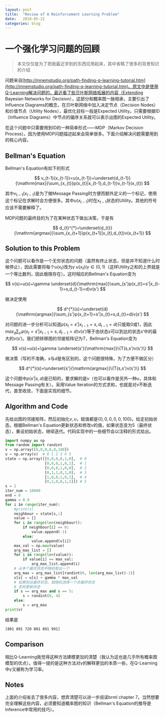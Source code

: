 ```yaml
---
layout: post
title:  "Review of A Reinforcement Learning Problem"
date:   2018-05-22
categories: blog
---
```

# 一个强化学习问题的回顾

>本文仅仅是为了把我最近学到的东西应用起来，其中省略了很多的背景知识的介绍

问题来自[http://mnemstudio.org/path-finding-q-learning-tutorial.htm](http://mnemstudio.org/path-finding-q-learning-tutorial.htm)。原文中是使用Q-Learning解决问题的，最近看了些贝叶斯网络拓展的内容（Extending Bayesian Networks for Decision），这部分和概率图一脉相承，主要引出了Influence Diagrams的概念，在贝叶斯网络中加入决定节点（Decision Nodes）和价值节点（Utility Nodes），最优化目标一般是Expected Utility。只需要根据ID（Influence Diagrams）中节点的偏序关系就可以表示出图的Expected Utility。

在这个问题中只需要用到ID的一种简单形式——MDP（Markov Decision Process）。因为使用MDP问题描述起来会简单很多。下面介绍解决问题需要用到的核心内容。

## Bellman's Equation
  
Bellman's Equation有如下的形式

$$
v_{t-1}(x_{t-1})=u(x_{t-1})+\underset{d_{t-1}}{\mathrm{max}}\sum_{x_{t}}p(x_{t}|x_{t-1},d_{t-1})v_{t-1}(x_{t})
$$

其中$v_{t-1}(x_{t-1})$是为了做Message Passing时方便而额外定义的一个标记，使用这个标记在求解时会方便很多。其中$u(x_{t-1})$时在$x_{t-1}$状态的Utility。其他的符号应该不需要解释了。

MDP问题的最终目的为了在某种状态下做出决策，于是有

$$
d_{t}^{*}=\underset{d_{t}}{\mathrm{argmax}}\sum_{x_{t+1}}p(x_{t+1}|x_{t},d_{t})v(x_{t+1})
$$

## Solution to this Problem  

这个问题可以看作是一个无穷状态的问题（虽然有终止状态，但是并不知道什么时候停止），因此需要将每个$u(x_{t})$改为$\gamma\ u(x_{t})(\gamma \in (0,1)$（这样Utility之和的上界就是一个等比数列，因此极限存在）。这时相应的Bellman's Equation变为

$$
v(s)=u(s)+\gamma \underset{d}{\mathrm{max}}\sum_{s'}p(x_{t}=s'|x_{t-1}=s,d_{t-1}=d)v(s')
$$

做决定使用

$$
d^{*}(s)=\underset{d}{\mathrm{argmax}}\sum_{s'}p(x_{t+1}=s'|x_{t}=s,d_{t}=d)v(s')
$$

对问题的进一步分析可以知道$p(x_{t}=s'|x_{t-1}=s,d_{t-1}=d)$只能取0或1，因此$max_{d}\sum_{s'}p(x_{t}=s'|x_{t-1}=s,d_{t-1}=d)v(s')$等于由状态$s$可以到达的状态$s'$中的最大的$v(s')$。我们把转移图的邻接矩阵记为$T$，Bellman's Equation变为

$$
v(s)=u(s)+\gamma \underset{s'}{\mathrm{max}}\{T(s,s')v(s')\}
$$

做决策（写的不准确，$s$与$d$是有区别的，这个问题很特殊，为了方便不做区分）

$$
d^{*}(s)=\underset{s'}{\mathrm{argmax}}\{T(s,s')v(s')\}
$$

这个问题中$p(s'|s,d)$是已知的，要求解的是$v$（也可以看作是另外一种$u$，具体和Message Passing有关）。采用Value Iteration的方式求和，也就是对$v$不断迭代，直至收敛，下面是实现的细节。

## Algorithm and Code

先给出图的邻接矩阵，然后初始化$v,u$，赋值都是$\{0,0,0,0,0,100\}$。给定初始状态，根据Bellman's Equation更新状态和修改$v$的值，如果状态变为5（最终状态），重设初始状态，继续迭代。代码实现中的一些细节会以注释的形式给出。
```python
import numpy as np
from random import randint
v = np.array([0,0,0,0,0,100])
u = np.array(v)  # 0 1 2 3 4 5
state = np.array([[0,0,0,0,1,0],  # 0
                  [0,0,0,1,0,1],  # 1
                  [0,0,0,1,0,0],  # 2
                  [0,1,1,0,1,0],  # 3
                  [1,0,0,1,0,1],  # 4
                  [0,1,0,0,1,1]]) # 5
s = 2
iter_num = 10000
end = 0
gamma = 0.9
for i in range(iter_num):
    #print(s)
    neighbour = state[s,:]
    value = []
    for i in range(len(neighbour)):
        if neighbour[i] == 0:
            value.append(-1)
        else:
            value.append(v[i])
    max_val = np.max(value)
    arg_max_list = []
    for i in range(len(value)):
        if value[i] == max_val:
            arg_max_list.append(i)
    # 从多个最优状态中随机取出一个
    arg_max = arg_max_list[randint(0, len(arg_max_list)-1)]
    v[s] = u[s] + gamma * max_val
    # 如果到达最终状态，就随机选择一个非最终状态
    # 否则更新状态
    if s == arg_max and s == 5:
        s = randint(0, 4)
    else:
        s = arg_max
print(v)
```

结果是
```bash
[801 891 720 801 891 991]
```
## Comparison

相比Q-Learning我觉得这种方法建模更加的清楚（我认为这也是几乎所有概率图模型的优点）。值得一提的是这种方法对$\gamma$的解释更加的本质一些，在Q-Learning中$\gamma$又被称为学习率。

## Notes

上面的介绍省去了很多内容，想弄清楚可以进一步阅读brml chapter 7。当然想要完全理解这些内容，必须要知道概率图的知识（Bellman's Equation的推导是Inference中常用的技巧）。
